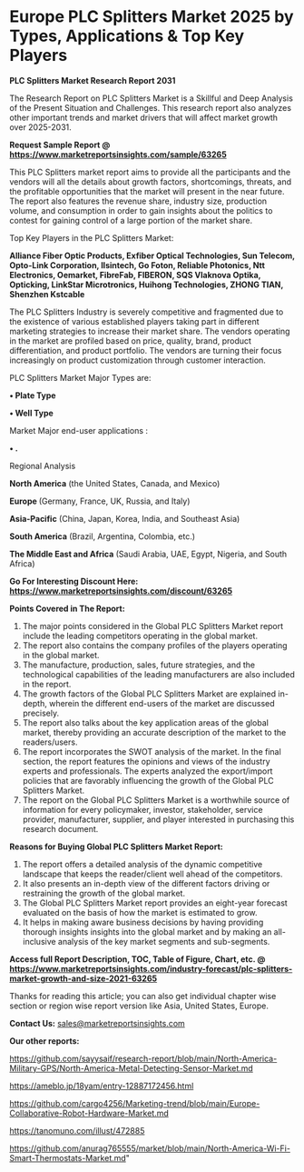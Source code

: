 # Europe PLC Splitters Market 2025 by Types, Applications & Top Key Players

<strong>PLC Splitters Market Research Report 2031</strong>

The Research Report on PLC Splitters Market is a Skillful and Deep Analysis of the Present Situation and Challenges. This research report also analyzes other important trends and market drivers that will affect market growth over 2025-2031.

<strong>Request Sample Report @ <a href=https://www.marketreportsinsights.com/sample/63265>https://www.marketreportsinsights.com/sample/63265</a></strong>

This PLC Splitters market report aims to provide all the participants and the vendors will all the details about growth factors, shortcomings, threats, and the profitable opportunities that the market will present in the near future. The report also features the revenue share, industry size, production volume, and consumption in order to gain insights about the politics to contest for gaining control of a large portion of the market share.

Top Key Players in the PLC Splitters Market:

<strong>Alliance Fiber Optic Products, Exfiber Optical Technologies, Sun Telecom, Opto-Link Corporation, Ilsintech, Go Foton, Reliable Photonics, Ntt Electronics, Oemarket, FibreFab, FIBERON, SQS Vlaknova Optika, Opticking, LinkStar Microtronics, Huihong Technologies, ZHONG TIAN, Shenzhen Kstcable</strong>

The PLC Splitters Industry is severely competitive and fragmented due to the existence of various established players taking part in different marketing strategies to increase their market share. The vendors operating in the market are profiled based on price, quality, brand, product differentiation, and product portfolio. The vendors are turning their focus increasingly on product customization through customer interaction.

PLC Splitters Market Major Types are:

<strong>• Plate Type

• Well Type</strong>

Market Major end-user applications :

<strong>• .</strong>

Regional Analysis

</u><strong><b>North America</b></strong> (the United States, Canada, and Mexico)

<strong><b>Europe </b></strong>(Germany, France, UK, Russia, and Italy)

<strong><b>Asia-Pacific</b></strong> (China, Japan, Korea, India, and Southeast Asia)

<strong><b>South America</b></strong> (Brazil, Argentina, Colombia, etc.)

<strong><b>The Middle East and Africa</b></strong> (Saudi Arabia, UAE, Egypt, Nigeria, and South Africa)

<strong>Go For Interesting Discount Here: <a href=https://www.marketreportsinsights.com/discount/63265>https://www.marketreportsinsights.com/discount/63265</a></strong>

<strong>Points Covered in The Report:</strong>
<ol>
  <li>The major points considered in the Global PLC Splitters Market report include the leading competitors operating in the global market.</li>
  <li>The report also contains the company profiles of the players operating in the global market.</li>
  <li>The manufacture, production, sales, future strategies, and the technological capabilities of the leading manufacturers are also included in the report.</li>
  <li>The growth factors of the Global PLC Splitters Market are explained in-depth, wherein the different end-users of the market are discussed precisely.</li>
  <li>The report also talks about the key application areas of the global market, thereby providing an accurate description of the market to the readers/users.</li>
  <li>The report incorporates the SWOT analysis of the market. In the final section, the report features the opinions and views of the industry experts and professionals. The experts analyzed the export/import policies that are favorably influencing the growth of the Global PLC Splitters Market.</li>
  <li>The report on the Global PLC Splitters Market is a worthwhile source of information for every policymaker, investor, stakeholder, service provider, manufacturer, supplier, and player interested in purchasing this research document.</li>
</ol>
<strong>Reasons for Buying Global PLC Splitters Market Report:</strong>

<ol>
  <li>The report offers a detailed analysis of the dynamic competitive landscape that keeps the reader/client well ahead of the competitors.</li>
  <li>It also presents an in-depth view of the different factors driving or restraining the growth of the global market.</li>
  <li>The Global PLC Splitters Market report provides an eight-year forecast evaluated on the basis of how the market is estimated to grow.</li>
  <li>It helps in making aware business decisions by having providing thorough insights insights into the global market and by making an all-inclusive analysis of the key market segments and sub-segments.</li>
</ol>
<strong>Access full Report Description, TOC, Table of Figure, Chart, etc. @ <a href=https://www.marketreportsinsights.com/industry-forecast/plc-splitters-market-growth-and-size-2021-63265>https://www.marketreportsinsights.com/industry-forecast/plc-splitters-market-growth-and-size-2021-63265</a></strong>


Thanks for reading this article; you can also get individual chapter wise section or region wise report version like Asia, United States, Europe.

<strong>Contact Us:</strong>
sales@marketreportsinsights.com

<strong>Our other reports:</strong>

<a href=https://github.com/sayysaif/research-report/blob/main/North-America-Military-GPS/North-America-Metal-Detecting-Sensor-Market.md>https://github.com/sayysaif/research-report/blob/main/North-America-Military-GPS/North-America-Metal-Detecting-Sensor-Market.md</a>

<a href=https://ameblo.jp/18yam/entry-12887172456.html>https://ameblo.jp/18yam/entry-12887172456.html</a>

<a href=https://github.com/cargo4256/Marketing-trend/blob/main/Europe-Collaborative-Robot-Hardware-Market.md>https://github.com/cargo4256/Marketing-trend/blob/main/Europe-Collaborative-Robot-Hardware-Market.md</a>

<a href=https://tanomuno.com/illust/472885>https://tanomuno.com/illust/472885</a>

<a href=https://github.com/anurag765555/market/blob/main/North-America-Wi-Fi-Smart-Thermostats-Market.md>https://github.com/anurag765555/market/blob/main/North-America-Wi-Fi-Smart-Thermostats-Market.md</a>"
